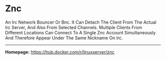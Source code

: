 # Znc

An Irc Network Bouncer Or Bnc. It Can Detach The Client From The Actual Irc Server, And Also From Selected Channels. Multiple Clients From Different Locations Can Connect To A Single Znc Account Simultaneously And Therefore Appear Under The Same Nickname On Irc.

---

**Homepage:** https://hub.docker.com/r/linuxserver/znc